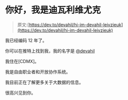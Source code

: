 # 你好，我是迪瓦利维尤克

> 原文:[https://dev.to/devahil/hi-im-devahil-leivzieuk](https://dev.to/devahil/hi-im-devahil-leivzieuk)

我已经编码 12 年了。

你可以在推特上找到我，我的名字是 [@devahil](https://twitter.com/devahil)

我住在[CDMX]。

我是自由职业者和开放协作系统。

我目前正在了解更多关于大数据的信息。

很高兴见到你。
